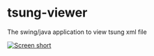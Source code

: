 tsung-viewer
============

The swing/java application to view tsung xml file

[![Screen short](https://raw.github.com/javadev/xml-viewer/master/tsung-viewer/tsungviewer.png)](https://github.com/javadev/xml-viewer/tree/master/tsung-viewer)
